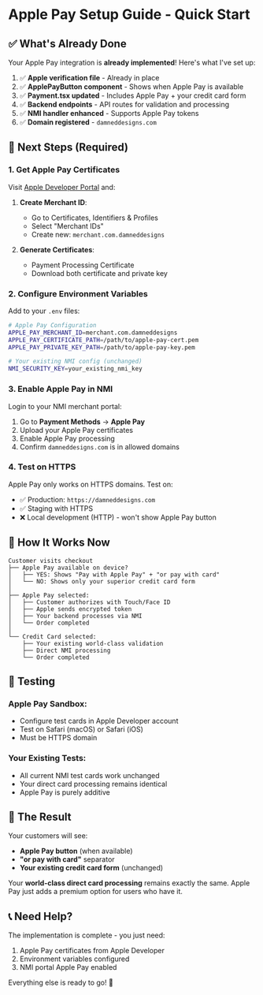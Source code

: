 # Apple Pay Setup Guide - Quick Start

## ✅ What's Already Done

Your Apple Pay integration is **already implemented**! Here's what I've set up:

1. ✅ **Apple verification file** - Already in place
2. ✅ **ApplePayButton component** - Shows when Apple Pay is available
3. ✅ **Payment.tsx updated** - Includes Apple Pay + your credit card form
4. ✅ **Backend endpoints** - API routes for validation and processing
5. ✅ **NMI handler enhanced** - Supports Apple Pay tokens
6. ✅ **Domain registered** - `damneddesigns.com` 

## 🚀 Next Steps (Required)

### 1. Get Apple Pay Certificates

Visit [Apple Developer Portal](https://developer.apple.com/account) and:

1. **Create Merchant ID**:
   - Go to Certificates, Identifiers & Profiles
   - Select "Merchant IDs"
   - Create new: `merchant.com.damneddesigns`

2. **Generate Certificates**:
   - Payment Processing Certificate
   - Download both certificate and private key

### 2. Configure Environment Variables

Add to your `.env` files:

```bash
# Apple Pay Configuration
APPLE_PAY_MERCHANT_ID=merchant.com.damneddesigns
APPLE_PAY_CERTIFICATE_PATH=/path/to/apple-pay-cert.pem
APPLE_PAY_PRIVATE_KEY_PATH=/path/to/apple-pay-key.pem

# Your existing NMI config (unchanged)
NMI_SECURITY_KEY=your_existing_nmi_key
```

### 3. Enable Apple Pay in NMI

Login to your NMI merchant portal:
1. Go to **Payment Methods** → **Apple Pay**
2. Upload your Apple Pay certificates
3. Enable Apple Pay processing
4. Confirm `damneddesigns.com` is in allowed domains

### 4. Test on HTTPS

Apple Pay only works on HTTPS domains. Test on:
- ✅ Production: `https://damneddesigns.com`
- ✅ Staging with HTTPS
- ❌ Local development (HTTP) - won't show Apple Pay button

## 🔧 How It Works Now

```
Customer visits checkout
├── Apple Pay available on device?
│   ├── YES: Shows "Pay with Apple Pay" + "or pay with card"
│   └── NO: Shows only your superior credit card form
│
├── Apple Pay selected:
│   ├── Customer authorizes with Touch/Face ID
│   ├── Apple sends encrypted token
│   ├── Your backend processes via NMI
│   └── Order completed
│
└── Credit Card selected:
    ├── Your existing world-class validation
    ├── Direct NMI processing
    └── Order completed
```

## 🧪 Testing

### Apple Pay Sandbox:
- Configure test cards in Apple Developer account
- Test on Safari (macOS) or Safari (iOS)
- Must be HTTPS domain

### Your Existing Tests:
- All current NMI test cards work unchanged
- Your direct card processing remains identical
- Apple Pay is purely additive

## 🎯 The Result

Your customers will see:
- **Apple Pay button** (when available)
- **"or pay with card"** separator
- **Your existing credit card form** (unchanged)

Your **world-class direct card processing** remains exactly the same. Apple Pay just adds a premium option for users who have it.

## 📞 Need Help?

The implementation is complete - you just need:
1. Apple Pay certificates from Apple Developer
2. Environment variables configured
3. NMI portal Apple Pay enabled

Everything else is ready to go! 🚀

